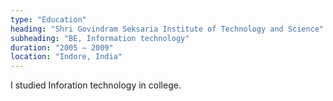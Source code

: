 ```yaml
---
type: "Education"
heading: "Shri Govindram Seksaria Institute of Technology and Science"
subheading: "BE, Information technology"
duration: "2005 – 2009"
location: "Indore, India"
---
```


I studied Inforation technology in college.
